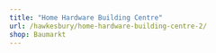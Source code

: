 ```yaml
---
title: "Home Hardware Building Centre"
url: /hawkesbury/home-hardware-building-centre-2/
shop: Baumarkt
---
```

